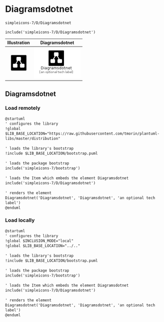 # Diagramsdotnet


```text
simpleicons-7/D/Diagramsdotnet
```

```text
include('simpleicons-7/D/Diagramsdotnet')
```



| Illustration | Diagramsdotnet |
| :---: | :---: |
| ![illustration for Illustration](../../simpleicons-7/D/Diagramsdotnet.png) | ![illustration for Diagramsdotnet](../../simpleicons-7/D/Diagramsdotnet.Local.png) |




## Diagramsdotnet

### Load remotely
```plantuml
@startuml
' configures the library
!global $LIB_BASE_LOCATION="https://raw.githubusercontent.com/tmorin/plantuml-libs/master/distribution"

' loads the library's bootstrap
!include $LIB_BASE_LOCATION/bootstrap.puml

' loads the package bootstrap
include('simpleicons-7/bootstrap')

' loads the Item which embeds the element Diagramsdotnet
include('simpleicons-7/D/Diagramsdotnet')

' renders the element
Diagramsdotnet('Diagramsdotnet', 'Diagramsdotnet', 'an optional tech label')
@enduml
```

### Load locally
```plantuml
@startuml
' configures the library
!global $INCLUSION_MODE="local"
!global $LIB_BASE_LOCATION="../.."

' loads the library's bootstrap
!include $LIB_BASE_LOCATION/bootstrap.puml

' loads the package bootstrap
include('simpleicons-7/bootstrap')

' loads the Item which embeds the element Diagramsdotnet
include('simpleicons-7/D/Diagramsdotnet')

' renders the element
Diagramsdotnet('Diagramsdotnet', 'Diagramsdotnet', 'an optional tech label')
@enduml
```


